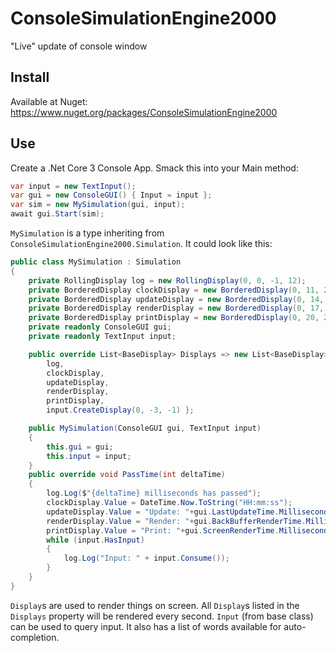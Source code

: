 # ConsoleSimulationEngine2000
"Live" update of console window

## Install

Available at Nuget: https://www.nuget.org/packages/ConsoleSimulationEngine2000

## Use

Create a .Net Core 3 Console App. Smack this into your Main method:

```csharp
var input = new TextInput();
var gui = new ConsoleGUI() { Input = input };
var sim = new MySimulation(gui, input);
await gui.Start(sim);
```

`MySimulation` is a type inheriting from `ConsoleSimulationEngine2000.Simulation`. It could look like this:

```csharp
public class MySimulation : Simulation
{
    private RollingDisplay log = new RollingDisplay(0, 0, -1, 12);
    private BorderedDisplay clockDisplay = new BorderedDisplay(0, 11, 20, 3) { };
    private BorderedDisplay updateDisplay = new BorderedDisplay(0, 14, 20, 3) { };
    private BorderedDisplay renderDisplay = new BorderedDisplay(0, 17, 20, 3) { };
    private BorderedDisplay printDisplay = new BorderedDisplay(0, 20, 20, 3) { };
    private readonly ConsoleGUI gui;
    private readonly TextInput input;

    public override List<BaseDisplay> Displays => new List<BaseDisplay>() {
        log, 
        clockDisplay,
        updateDisplay,
        renderDisplay,
        printDisplay,
        input.CreateDisplay(0, -3, -1) };

    public MySimulation(ConsoleGUI gui, TextInput input)
    {
        this.gui = gui;
        this.input = input;
    }
    public override void PassTime(int deltaTime)
    {
        log.Log($"{deltaTime} milliseconds has passed");
        clockDisplay.Value = DateTime.Now.ToString("HH:mm:ss");
        updateDisplay.Value = "Update: "+gui.LastUpdateTime.Milliseconds;
        renderDisplay.Value = "Render: "+gui.BackBufferRenderTime.Milliseconds;
        printDisplay.Value = "Print: "+gui.ScreenRenderTime.Milliseconds;
        while (input.HasInput)
        {
            log.Log("Input: " + input.Consume());
        }
    }
}
```
`Display`s are used to render things on screen. All `Display`s listed in the `Displays` property will be rendered every second.
`Input` (from base class) can be used to query input. It also has a list of words available for auto-completion.
